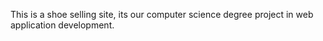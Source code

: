 This is a shoe selling site, its our computer science degree project in web application development.
